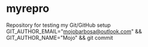 # myrepro
Repository for testing my Git/GitHub setup
GIT_AUTHOR_EMAIL="mojobarbosa@outlook.com" && GIT_AUTHOR_NAME="Mojo" && git commit
